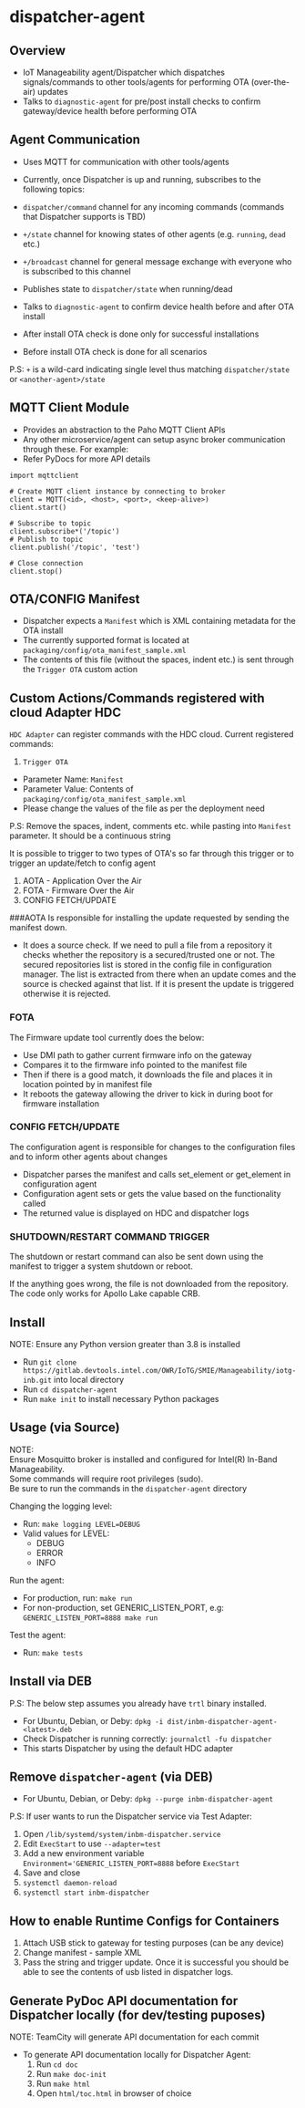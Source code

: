 # dispatcher-agent

## Overview

- IoT Manageability agent/Dispatcher which dispatches signals/commands to other tools/agents for performing OTA (over-the-air) updates
- Talks to `diagnostic-agent` for pre/post install checks to confirm gateway/device health before performing OTA

## Agent Communication 

- Uses MQTT for communication with other tools/agents
- Currently, once Dispatcher is up and running, subscribes to the following topics:
 - `dispatcher/command` channel for any incoming commands (commands that Dispatcher supports is TBD)
 - `+/state` channel for knowing states of other agents (e.g. `running`, `dead` etc.)
 - `+/broadcast` channel for general message exchange with everyone who is subscribed to this channel
- Publishes state to `dispatcher/state` when running/dead

- Talks to `diagnostic-agent` to confirm device health before and after OTA install
- After install OTA check is done only for successful installations
- Before install OTA check is done for all scenarios
 
P.S: `+` is a wild-card indicating single level thus matching `dispatcher/state` or `<another-agent>/state`

## MQTT Client Module

- Provides an abstraction to the Paho MQTT Client APIs
- Any other microservice/agent can setup async broker communication through these. For example:
- Refer PyDocs for more API details
```
import mqttclient

# Create MQTT client instance by connecting to broker
client = MQTT(<id>, <host>, <port>, <keep-alive>)
client.start()

# Subscribe to topic
client.subscribe*('/topic')
# Publish to topic
client.publish('/topic', 'test')

# Close connection
client.stop()
```
## OTA/CONFIG Manifest

- Dispatcher expects a `Manifest` which is XML containing metadata for the OTA install
- The currently supported format is located at `packaging/config/ota_manifest_sample.xml`
- The contents of this file (without the spaces, indent etc.) is sent through the `Trigger OTA` custom action

## Custom Actions/Commands registered with cloud Adapter HDC

`HDC Adapter` can register commands with the HDC cloud. Current registered commands:

1. `Trigger OTA`
 - Parameter Name: `Manifest`
 - Parameter Value: Contents of `packaging/config/ota_manifest_sample.xml`
 - Please change the values of the file as per the deployment need

P.S: Remove the spaces, indent, comments etc. while pasting into `Manifest` parameter. It should be a continuous string

It is possible to trigger to two types of OTA's so far through this trigger or to trigger an update/fetch to config agent
1. AOTA - Application Over the Air
2. FOTA - Firmware Over the Air
3. CONFIG FETCH/UPDATE

###AOTA
Is responsible for installing the update requested by sending the manifest down.
- It does a source check. If we need to pull a file from a repository it checks whether the repository is a secured/trusted one or not.
The secured repositories list is stored in the config file in configuration manager. The list is extracted from there when an update comes
and the source is checked against that list. If it is present the update is triggered otherwise it is rejected.



### FOTA
The Firmware update tool currently does the below:
 - Use DMI path to gather current firmware info on the gateway
 - Compares it to the firmware info pointed to the manifest file
 - Then if there is a good match, it downloads the file and places it in location pointed by <path> in manifest file
 - It reboots the gateway allowing the driver to kick in during boot for firmware installation

### CONFIG FETCH/UPDATE
The configuration agent is responsible for changes to the configuration files and to inform other
agents about changes
 - Dispatcher parses the manifest and calls set_element or get_element in configuration agent
 - Configuration agent sets or gets the value based on the functionality called
 - The returned value is displayed on HDC and dispatcher logs


### SHUTDOWN/RESTART COMMAND TRIGGER
The shutdown or restart command can also be sent down using the manifest to trigger a system shutdown or reboot.


If the anything goes wrong, the file is not downloaded from the repository. The code only works for Apollo Lake capable CRB.

## Install
NOTE: Ensure any Python version greater than 3.8 is installed

- Run `git clone https://gitlab.devtools.intel.com/OWR/IoTG/SMIE/Manageability/iotg-inb.git` into local directory
- Run `cd dispatcher-agent`
- Run `make init` to install necessary Python packages

## Usage (via Source)

NOTE:  
Ensure Mosquitto broker is installed and configured for Intel(R) In-Band Manageability.  
Some commands will require root privileges (sudo).  
Be sure to run the commands in the `dispatcher-agent` directory

Changing the logging level:

- Run: `make logging LEVEL=DEBUG`
- Valid values for LEVEL:
  - DEBUG
  - ERROR
  - INFO

Run the agent:

- For production, run: `make run`
- For non-production, set GENERIC_LISTEN_PORT, e.g: `GENERIC_LISTEN_PORT=8888 make run`

Test the agent:

- Run: `make tests`

## Install via DEB

P.S: The below step assumes you already have `trtl` binary installed.

- For Ubuntu, Debian, or Deby: `dpkg -i dist/inbm-dispatcher-agent-<latest>.deb`
- Check Dispatcher is running correctly: `journalctl -fu dispatcher`
- This starts Dispatcher by using the default HDC adapter

## Remove `dispatcher-agent` (via DEB)
- For Ubuntu, Debian, or Deby: `dpkg --purge inbm-dispatcher-agent`

P.S: If user wants to run the Dispatcher service via Test Adapter:
 1. Open `/lib/systemd/system/inbm-dispatcher.service`
 2. Edit `ExecStart` to use `--adapter=test`
 3. Add a new environment variable `Environment='GENERIC_LISTEN_PORT=8888` before `ExecStart`
 4. Save and close
 5. `systemctl daemon-reload`
 6. `systemctl start inbm-dispatcher`

## How to enable Runtime Configs for Containers
1. Attach USB stick to gateway for testing purposes (can be any device)
2. Change manifest - sample XML
3. Pass the string and trigger update. Once it is successful you should be able to see the contents of usb listed in dispatcher logs.

## Generate PyDoc API documentation for Dispatcher locally (for dev/testing puposes)
NOTE: TeamCity will generate API documentation for each commit

- To generate API documentation locally for Dispatcher Agent:
  1. Run `cd doc`
  2. Run `make doc-init`
  3. Run `make html`
  4. Open `html/toc.html` in browser of choice
